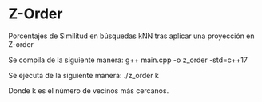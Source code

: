 # Z-Order
Porcentajes de Similitud en búsquedas kNN tras aplicar una proyección en Z-order

Se compila de la siguiente manera:
  g++ main.cpp -o z_order -std=c++17
  
Se ejecuta de la siguiente manera:
  ./z_order k
  
Donde k es el número de vecinos más cercanos.
